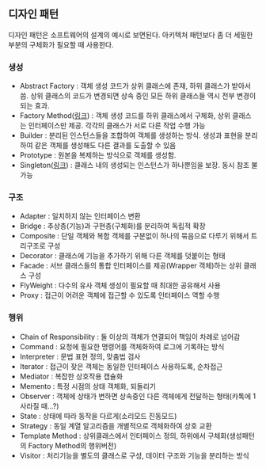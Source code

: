 ## 디자인 패턴
디자인 패턴은 소프트웨어의 설계의 예시로 보면된다. 아키텍처 패턴보다 좀 더 세밀한 부분의 구체화가 필요할 때 사용한다.
### 생성
- Abstract Factory : 객체 생성 코드가 상위 클래스에 존재, 하위 클래스가 받아서 씀. 상위 클래스의 코드가 변경되면 상속 중인 모든 하위 클래스들 역시 전부 변경이 되는 효과.
- Factory Method([링크](https://github.com/sirin0762/TIL/blob/main/Design%20Pattern/factoryMethod.md)) : 객체 생성 코드를 하위 클래스에서 구체화, 상위 클래스는 인터페이스만 제공. 각각의 클래스가 서로 다른 작업 수행 가능
- Builder : 분리된 인스턴스들을 조합하여 객체를 생성하는 방식. 생성과 표현을 분리하여 같은 객체를 생성해도 다른 결과를 도출할 수 있음
- Prototype : 원본을 복제하는 방식으로 객체를 생성함. 
- Singleton([링크](https://github.com/sirin0762/TIL/blob/main/Design%20Pattern/singleton.md)) : 클래스 내의 생성되는 인스턴스가 하나뿐임을 보장. 동시 참조 불가능

### 구조
- Adapter : 일치하지 않는 인터페이스 변환
- Bridge : 추상층(기능)과 구현층(구체화)를 분리하여 독립적 확장
- Composite : 단일 객체와 복합 객체를 구분없이 하나의 묶음으로 다루기 위해서 트리구조로 구성
- Decorator : 클래스에 기능을 추가하기 위해 다른 객체를 덧붙이는 형태
- Facade : 서브 클래스들의 통합 인터페이스를 제공(Wrapper 객체)하는 상위 클래스 구성
- FlyWeight : 다수의 유사 객체 생성이 필요할 때 최대한 공유해서 사용
- Proxy : 접근이 어려운 객체에 접근할 수 있도록 인터페이스 역할 수행

### 행위
- Chain of Responsibility : 둘 이상의 객체가 연결되어 책임이 차례로 넘어감
- Command : 요청에 필요한 명령어를 객체화하여 로그에 기록하는 방식
- Interpreter : 문법 표현 정의, 맞춤법 검사
- Iterator : 접근이 잦은 객체는 동일한 인터페이스 사용하도록, 순차접근
- Mediator : 복잡한 상호작용 캡슐화
- Memento : 특정 시점의 상태 객체화, 되돌리기
- Observer : 객체에 상태가 변하면 상속중인 다른 객체에게 전달하는 형태(카톡에 1 사라질 때...?)
- State : 상태에 따라 동작을 다르게(소리모드 진동모드)
- Strategy : 동일 계열 알고리즘을 개별적으로 객체화하여 상호 교환
- Template Method : 상위클래스에서 인터페이스 정의, 하위에서 구체화(생성패턴의 Factory Method의 행위버전)
- Visitor : 처리기능을 별도의 클래스로 구성, 데이터 구조와 기능을 분리하는 방식
